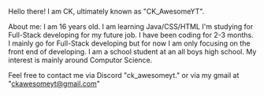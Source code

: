 Hello there! I am CK, ultimately known as "CK_AwesomeYT".

About me:
 I am 16 years old.
 I am learning Java/CSS/HTML
 I'm studying for Full-Stack developing for my future job.
 I have been coding for 2-3 months.
 I mainly go for Full-Stack developing but for now I am only focusing on the front end of developing.
 I am a school student at an all boys high school.
 My interest is mainly around Computor Science.

Feel free to contact me via Discord "ck_awesomeyt." or via my gmail at "ckawesomeyt@gmail.com"